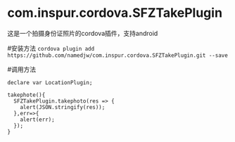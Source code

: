 
# com.inspur.cordova.SFZTakePlugin
这是一个拍摄身份证照片的cordova插件，支持android

#安装方法
`cordova plugin add https://github.com/namedjw/com.inspur.cordova.SFZTakePlugin.git --save`

#调用方法
```
declare var LocationPlugin;

takephote(){
  SFZTakePlugin.takephoto(res => {
    alert(JSON.stringify(res));
  },err=>{
    alert(err);
  });
}
```
